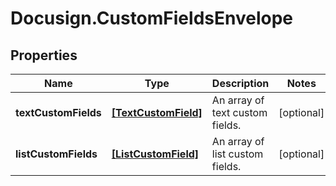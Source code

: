 # Docusign.CustomFieldsEnvelope

## Properties
Name | Type | Description | Notes
------------ | ------------- | ------------- | -------------
**textCustomFields** | [**[TextCustomField]**](TextCustomField.md) | An array of text custom fields. | [optional] 
**listCustomFields** | [**[ListCustomField]**](ListCustomField.md) | An array of list custom fields. | [optional] 


